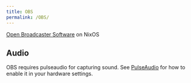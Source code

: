 ```yaml
---
title: OBS
permalink: /OBS/
---
```


[Open Broadcaster Software](https://obsproject.com/) on NixOS

Audio
-----

OBS requires pulseaudio for capturing sound. See [PulseAudio](/PulseAudio "wikilink") for how to enable it in your hardware settings.